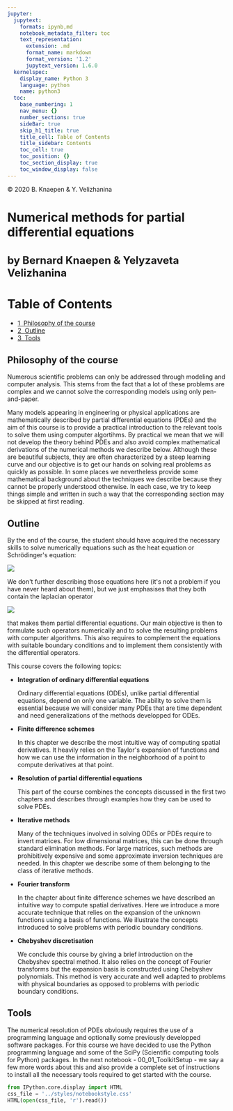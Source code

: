 ```yaml
---
jupyter:
  jupytext:
    formats: ipynb,md
    notebook_metadata_filter: toc
    text_representation:
      extension: .md
      format_name: markdown
      format_version: '1.2'
      jupytext_version: 1.6.0
  kernelspec:
    display_name: Python 3
    language: python
    name: python3
  toc:
    base_numbering: 1
    nav_menu: {}
    number_sections: true
    sideBar: true
    skip_h1_title: true
    title_cell: Table of Contents
    title_sidebar: Contents
    toc_cell: true
    toc_position: {}
    toc_section_display: true
    toc_window_display: false
---
```


<div class="copyright" property="vk:rights">&copy;
  <span property="vk:dateCopyrighted">2020</span>
  <span property="vk:publisher">B. Knaepen & Y. Velizhanina</span>
</div>

# Numerical methods for partial differential equations

<h1 style="font-size:18pt;  ">by Bernard Knaepen & Yelyzaveta Velizhanina<span class="tocSkip"></span></h1>

<!-- #region toc=true -->
<h1>Table of Contents<span class="tocSkip"></span></h1>
<div class="toc"><ul class="toc-item"><li><span><a href="#Philosophy-of-the-course" data-toc-modified-id="Philosophy-of-the-course-1"><span class="toc-item-num">1&nbsp;&nbsp;</span>Philosophy of the course</a></span></li><li><span><a href="#Outline" data-toc-modified-id="Outline-2"><span class="toc-item-num">2&nbsp;&nbsp;</span>Outline</a></span></li><li><span><a href="#Tools" data-toc-modified-id="Tools-3"><span class="toc-item-num">3&nbsp;&nbsp;</span>Tools</a></span></li></ul></div>
<!-- #endregion -->

## Philosophy of the course


Numerous scientific problems can only be addressed through modeling and computer analysis. This stems from the fact that a lot of these problems are complex and we cannot solve the corresponding models using only pen-and-paper.

Many models appearing in engineering or physical applications are mathematically described by partial differential equations (PDEs) and the aim of this course is to provide a practical introduction to the relevant tools to solve them using computer algortihms. By practical we mean that we will not develop the theory behind PDEs and also avoid complex mathematical derivations of the numerical methods we describe below. Although these are beautiful subjects, they are often characterized by a steep learning curve and our objective is to get our hands on solving real problems as quickly as possible. In some places we nevertheless provide some mathematical background about the techniques we describe because they cannot be properly understood otherwise. In each case, we try to keep things simple and written in such a way that the corresponding section may be skipped at first reading.


## Outline


By the end of the course, the student should have acquired the necessary skills to solve numerically equations such as the heat equation or Schrödinger's equation:  

<img style="display: block; margin-left: auto; margin-right: auto;" src="https://render.githubusercontent.com/render/math?math=%5Cbegin%7Balign*%7D%0A%5Cfrac%7B%5Cpartial%20T(%5Cboldsymbol%20r%2Ct)%7D%7B%5Cpartial%20t%7D%20%20%26%20%3D%20%5Calpha%20%5CDelta%20T(%5Cboldsymbol%20r%2Ct)%2C%20%26%5Chbox%7BHeat%20equation%7D%5C%5C%0Ai%5Chbar%20%5Cfrac%7B%5Cpartial%20%5CPsi(%5Cboldsymbol%20r%2Ct)%7D%7B%5Cpartial%20t%7D%20%26%20%3D%20%5Cleft%5B%20%5Cfrac%7B-%5Chbar%5E2%7D%7B2m%7D%5CDelta%20%2B%20V(%5Cboldsymbol%20r%2Ct)%20%5Cright%5D%5CPsi(%5Cboldsymbol%20r%2Ct)%2C%20%26%5Chbox%7BSchr%C3%B6dinger%20equation%7D%0A%5Cend%7Balign*%7D">

We don't further describing those equations here (it's not a problem if you have never heard about them), but we just emphasises that they both contain the laplacian operator

<img style="display: block; margin-left: auto; margin-right: auto;" src="https://render.githubusercontent.com/render/math?math=%5Cbegin%7Bequation*%7D%0A%20%5CDelta%20%3D%20%5Cfrac%7B%5Cpartial%5E2%7D%7B%5Cpartial%20x%5E2%7D%2B%20%5Cfrac%7B%5Cpartial%5E2%7D%7B%5Cpartial%20y%5E2%7D%2B%20%5Cfrac%7B%5Cpartial%5E2%7D%7B%5Cpartial%20z%5E2%7D%0A%5Cend%7Bequation*%7D%0A">

that makes them partial differential equations. Our main objective is then to formulate such operators numerically and to solve the resulting problems with computer algorithms. This also requires to complement the equations with suitable boundary conditions and to implement them consistently with the differential operators.

This course covers the following topics:

* **Integration of ordinary differential equations**

    Ordinary differential equations (ODEs), unlike partial differential equations, depend on only one variable. The ability to solve them is essential because we will consider many PDEs that are time dependent and need generalizations of the methods developped for ODEs.
    
* **Finite difference schemes**

    In this chapter we describe the most intuitive way of computing spatial derivatives. It heavily relies on the Taylor's expansion of functions and how we can use the information in the neighborhood of a point to compute derivatives at that point.
    
* **Resolution of partial differential equations**

    This part of the course combines the concepts discussed in the first two chapters and describes through examples how they can be used to solve PDEs.
    
* **Iterative methods**
    
    Many of the techniques involved in solving ODEs or PDEs require to invert matrices. For low dimensional matrices, this can be done through standard elimination methods. For large matrices, such methods are prohibitively expensive and some approximate inversion techniques are needed. In this chapter we describe some of them belonging to the class of iterative methods.

* **Fourier transform**
    
    In the chapter about finite difference schemes we have described an intuitive way to compute spatial derivatives. Here we introduce a more accurate technique that relies on the expansion of the unknown functions using a basis of functions. We illustrate the concepts introduced to solve problems with periodic boundary conditions.
    
* **Chebyshev discretisation**
    
    We conclude this course by giving a brief introduction on the Chebyshev spectral method. It also relies on the concept of Fourier transforms but the expansion basis is constructed using Chebyshev polynomials. This method is very accurate and well adapted to problems with physical boundaries as opposed to problems with periodic boundary conditions.


<h2 id="Tools">Tools</h2>


The numerical resolution of PDEs obviously requires the use of a programming language and optionally some previously developped software packages. For this course we have decided to use the Python programming language and some of the SciPy (Scientific computing tools for Python) packages. In the next notebook - 00_01_ToolkitSetup - we say a few more words about this and also provide a complete set of instructions to install all the necessary tools required to get started with the course.

```python
from IPython.core.display import HTML
css_file = '../styles/notebookstyle.css'
HTML(open(css_file, 'r').read())
```
